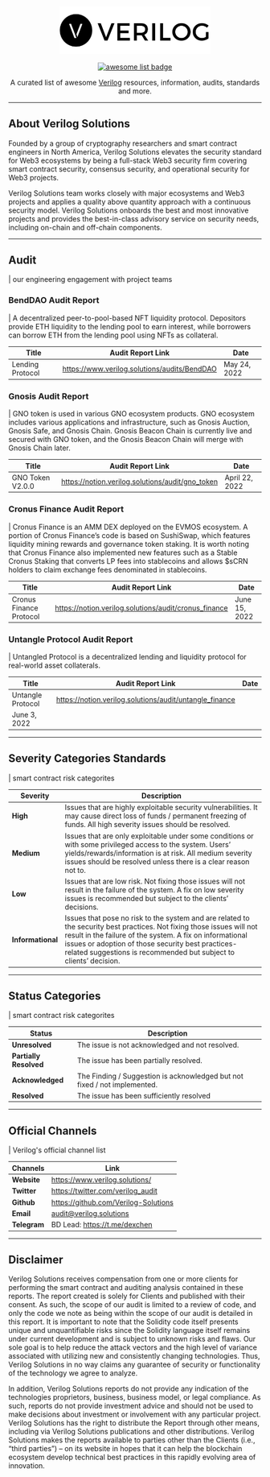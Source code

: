 <div align="center">
  <img alt="verilog logo" src="./assets/verilog-logo.png" width="300" >
  <p align="center">
    <a href="https://github.com/sindresorhus/awesome">
      <img alt="awesome list badge" src="https://cdn.rawgit.com/sindresorhus/awesome/d7305f38d29fed78fa85652e3a63e154dd8e8829/media/badge.svg">
    </a>
  </p>

  <p align="center">A curated list of awesome <a href="https://www.verilog.solutions/">Verilog</a> resources, information, audits, standards and more.</p>

</div>

---
## About Verilog Solutions

Founded by a group of cryptography researchers and smart contract engineers in North America, Verilog Solutions elevates the security standard for Web3 ecosystems by being a full-stack Web3 security firm covering smart contract security, consensus security, and operational security for Web3 projects.

Verilog Solutions team works closely with major ecosystems and Web3 projects and applies a quality above quantity approach with a continuous security model. Verilog Solutions onboards the best and most innovative projects and provides the best-in-class advisory service on security needs, including on-chain and off-chain components.

---
## Audit
| our engineering engagement with project teams

### BendDAO Audit Report
| A decentralized peer-to-pool-based NFT liquidity protocol. Depositors provide ETH liquidity to the lending pool to earn interest, while borrowers can borrow ETH from the lending pool using NFTs as collateral.

| Title           | Audit Report Link                            | Date        |
| --------------- | -------------------------------------------- | ----------- |
| Lending Protocol| https://www.verilog.solutions/audits/BendDAO | May 24, 2022|

### Gnosis Audit Report
| GNO token is used in various GNO ecosystem products. GNO ecosystem includes various applications and infrastructure, such as Gnosis Auction, Gnosis Safe, and Gnosis Chain. Gnosis Beacon Chain is currently live and secured with GNO token, and the Gnosis Beacon Chain will merge with Gnosis Chain later.

| Title           | Audit Report Link                            | Date        |
| --------------- | -------------------------------------------- | ----------- |
| GNO Token V2.0.0| https://notion.verilog.solutions/audit/gno_token | April 22, 2022|

### Cronus Finance Audit Report
| Cronus Finance is an AMM DEX deployed on the EVMOS ecosystem. A portion of Cronus Finance’s code is based on SushiSwap, which features liquidity mining rewards and governance token staking. It is worth noting that Cronus Finance also implemented new features such as a Stable Cronus Staking that converts LP fees into stablecoins and allows $sCRN holders to claim exchange fees denominated in stablecoins.

| Title           | Audit Report Link                            | Date        |
| --------------- | -------------------------------------------- | ----------- |
| Cronus Finance Protocol| https://notion.verilog.solutions/audit/cronus_finance | June 15, 2022|

### Untangle Protocol Audit Report
| Untangled Protocol is a decentralized lending and liquidity protocol for
real-world asset collaterals.

| Title           | Audit Report Link                            | Date        |
| --------------- | -------------------------------------------- | ----------- |
| Untangle Protocol| https://notion.verilog.solutions/audit/untangle_finance
| June 3, 2022|


---
## Severity Categories Standards
| smart contract risk categorites

| Severity      | Description |
| ------------- | ----------- |
| **High**      |Issues that are highly exploitable security vulnerabilities. It may cause direct loss of funds / permanent freezing of funds. All high severity issues should be resolved.|
| **Medium**    |Issues that are only exploitable under some conditions or with some privileged access to the system. Users’ yields/rewards/information is at risk. All medium severity issues should be resolved unless there is a clear reason not to.                                   |
| **Low**       |Issues that are low risk. Not fixing those issues will not result in the failure of the system. A fix on low severity issues is recommended but subject to the clients’ decisions.    |
| **Informational** |Issues that pose no risk to the system and are related to the security best practices. Not fixing those issues will not result in the failure of the system. A fix on informational issues or adoption of those security best practices-related suggestions is recommended but subject to clients’ decision.                                            |

---
## Status Categories
| smart contract risk categorites

| Status        | Description |
| ------------- | ----------- |
| **Unresolved**        |The issue is not acknowledged and not resolved.|
| **Partially Resolved**|The issue has been partially resolved.         |
| **Acknowledged**      |The Finding / Suggestion is acknowledged but not fixed /                        not implemented.                               |
| **Resolved**          |The issue has been sufficiently resolved       |     

---
## Official Channels
| Verilog's official channel list

| Channels      | Link                                |
| ------------- | ----------------------------------- |
| **Website**   |https://www.verilog.solutions/       |
| **Twitter**   |https://twitter.com/verilog_audit    |
| **Github**    |https://github.com/Verilog-Solutions |
| **Email**     |audit@verilog.solutions              |
| **Telegram**  |BD Lead: https://t.me/dexchen        |

---
## Disclaimer

Verilog Solutions receives compensation from one or more clients for performing the smart contract and auditing analysis contained in these reports. The report created is solely for Clients and published with their consent. As such, the scope of our audit is limited to a review of code, and only the code we note as being within the scope of our audit is detailed in this report. It is important to note that the Solidity code itself presents unique and unquantifiable risks since the Solidity language itself remains under current development and is subject to unknown risks and flaws. Our sole goal is to help reduce the attack vectors and the high level of variance associated with utilizing new and consistently changing technologies. Thus, Verilog Solutions in no way claims any guarantee of security or functionality of the technology we agree to analyze.

In addition, Verilog Solutions reports do not provide any indication of the technologies proprietors, business, business model, or legal compliance. As such, reports do not provide investment advice and should not be used to make decisions about investment or involvement with any particular project. Verilog Solutions has the right to distribute the Report through other means, including via Verilog Solutions publications and other distributions. Verilog Solutions makes the reports available to parties other than the Clients (i.e., “third parties”) – on its website in hopes that it can help the blockchain ecosystem develop technical best practices in this rapidly evolving area of innovation.
